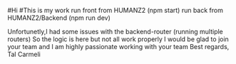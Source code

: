 #Hi
#This is my work
run front from HUMANZ2 (npm start)
run back from HUMANZ2/Backend (npm run dev)

Unfortunetly,I had some issues with the backend-router (running multiple routers)
So the logic is here but not all work properly
I would be glad to join your team and I am highly passionate working with your team
Best regards,
Tal Carmeli
